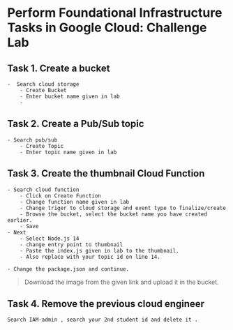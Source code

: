 # Perform Foundational Infrastructure Tasks in Google Cloud: Challenge Lab

## Task 1. Create a bucket
```
-  Search cloud storage 
    - Create Bucket
    - Enter bucket name given in lab
    - 
```
## Task 2. Create a Pub/Sub topic
```
- Search pub/sub
    - Create Topic
    - Enter topic name given in lab
```

## Task 3. Create the thumbnail Cloud Function
```
- Search cloud function
    - Click on Create Function
    - Change function name given in lab
    - Change triger to cloud storage and event type to finalize/create
    - Browse the bucket, select the bucket name you have created earlier.
    - Save
- Next
    - Select Node.js 14 
    - change entry point to thumbnail
    - Paste the index.js given in lab to the thumbnail.
    - Also replace with your topic id on line 14.

- Change the package.json and continue.
```

> Download the image from the given link and upload it in the bucket.

## Task 4. Remove the previous cloud engineer
```
Search IAM-admin , search your 2nd student id and delete it .
```